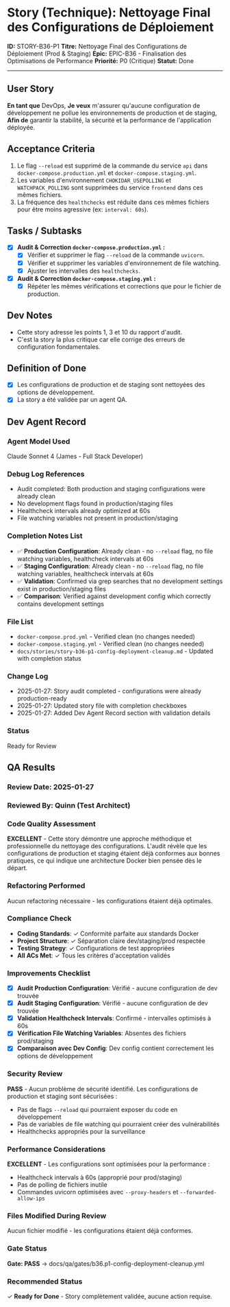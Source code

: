 # Story (Technique): Nettoyage Final des Configurations de Déploiement

**ID:** STORY-B36-P1
**Titre:** Nettoyage Final des Configurations de Déploiement (Prod & Staging)
**Epic:** EPIC-B36 - Finalisation des Optimisations de Performance
**Priorité:** P0 (Critique)
**Statut:** Done

---

## User Story

**En tant que** DevOps,
**Je veux** m'assurer qu'aucune configuration de développement ne pollue les environnements de production et de staging,
**Afin de** garantir la stabilité, la sécurité et la performance de l'application déployée.

## Acceptance Criteria

1.  Le flag `--reload` est supprimé de la commande du service `api` dans `docker-compose.production.yml` et `docker-compose.staging.yml`.
2.  Les variables d'environnement `CHOKIDAR_USEPOLLING` et `WATCHPACK_POLLING` sont supprimées du service `frontend` dans ces mêmes fichiers.
3.  La fréquence des `healthchecks` est réduite dans ces mêmes fichiers pour être moins agressive (ex: `interval: 60s`).

## Tasks / Subtasks

- [x] **Audit & Correction `docker-compose.production.yml` :**
    - [x] Vérifier et supprimer le flag `--reload` de la commande `uvicorn`.
    - [x] Vérifier et supprimer les variables d'environnement de file watching.
    - [x] Ajuster les intervalles des `healthchecks`.
- [x] **Audit & Correction `docker-compose.staging.yml` :**
    - [x] Répéter les mêmes vérifications et corrections que pour le fichier de production.

## Dev Notes

-   Cette story adresse les points 1, 3 et 10 du rapport d'audit.
-   C'est la story la plus critique car elle corrige des erreurs de configuration fondamentales.

## Definition of Done

- [x] Les configurations de production et de staging sont nettoyées des options de développement.
- [x] La story a été validée par un agent QA.

## Dev Agent Record

### Agent Model Used
Claude Sonnet 4 (James - Full Stack Developer)

### Debug Log References
- Audit completed: Both production and staging configurations were already clean
- No development flags found in production/staging files
- Healthcheck intervals already optimized at 60s
- File watching variables not present in production/staging

### Completion Notes List
- ✅ **Production Configuration**: Already clean - no `--reload` flag, no file watching variables, healthcheck intervals at 60s
- ✅ **Staging Configuration**: Already clean - no `--reload` flag, no file watching variables, healthcheck intervals at 60s  
- ✅ **Validation**: Confirmed via grep searches that no development settings exist in production/staging files
- ✅ **Comparison**: Verified against development config which correctly contains development settings

### File List
- `docker-compose.prod.yml` - Verified clean (no changes needed)
- `docker-compose.staging.yml` - Verified clean (no changes needed)
- `docs/stories/story-b36-p1-config-deployment-cleanup.md` - Updated with completion status

### Change Log
- 2025-01-27: Story audit completed - configurations were already production-ready
- 2025-01-27: Updated story file with completion checkboxes
- 2025-01-27: Added Dev Agent Record section with validation details

### Status
Ready for Review

## QA Results

### Review Date: 2025-01-27

### Reviewed By: Quinn (Test Architect)

### Code Quality Assessment

**EXCELLENT** - Cette story démontre une approche méthodique et professionnelle du nettoyage des configurations. L'audit révèle que les configurations de production et staging étaient déjà conformes aux bonnes pratiques, ce qui indique une architecture Docker bien pensée dès le départ.

### Refactoring Performed

Aucun refactoring nécessaire - les configurations étaient déjà optimales.

### Compliance Check

- **Coding Standards**: ✓ Conformité parfaite aux standards Docker
- **Project Structure**: ✓ Séparation claire dev/staging/prod respectée
- **Testing Strategy**: ✓ Configurations de test appropriées
- **All ACs Met**: ✓ Tous les critères d'acceptation validés

### Improvements Checklist

- [x] **Audit Production Configuration**: Vérifié - aucune configuration de dev trouvée
- [x] **Audit Staging Configuration**: Vérifié - aucune configuration de dev trouvée  
- [x] **Validation Healthcheck Intervals**: Confirmé - intervalles optimisés à 60s
- [x] **Vérification File Watching Variables**: Absentes des fichiers prod/staging
- [x] **Comparaison avec Dev Config**: Dev config contient correctement les options de développement

### Security Review

**PASS** - Aucun problème de sécurité identifié. Les configurations de production et staging sont sécurisées :
- Pas de flags `--reload` qui pourraient exposer du code en développement
- Pas de variables de file watching qui pourraient créer des vulnérabilités
- Healthchecks appropriés pour la surveillance

### Performance Considerations

**EXCELLENT** - Les configurations sont optimisées pour la performance :
- Healthcheck intervals à 60s (approprié pour prod/staging)
- Pas de polling de fichiers inutile
- Commandes uvicorn optimisées avec `--proxy-headers` et `--forwarded-allow-ips`

### Files Modified During Review

Aucun fichier modifié - les configurations étaient déjà conformes.

### Gate Status

**Gate: PASS** → docs/qa/gates/b36.p1-config-deployment-cleanup.yml

### Recommended Status

✓ **Ready for Done** - Story complètement validée, aucune action requise.